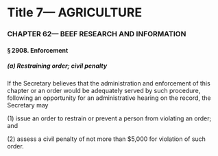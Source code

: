 
# Title 7— AGRICULTURE
### CHAPTER 62— BEEF RESEARCH AND INFORMATION
#### § 2908. Enforcement
##### (a) Restraining order; civil penalty

If the Secretary believes that the administration and enforcement of this chapter or an order would be adequately served by such procedure, following an opportunity for an administrative hearing on the record, the Secretary may

(1) issue an order to restrain or prevent a person from violating an order; and

(2) assess a civil penalty of not more than $5,000 for violation of such order.
